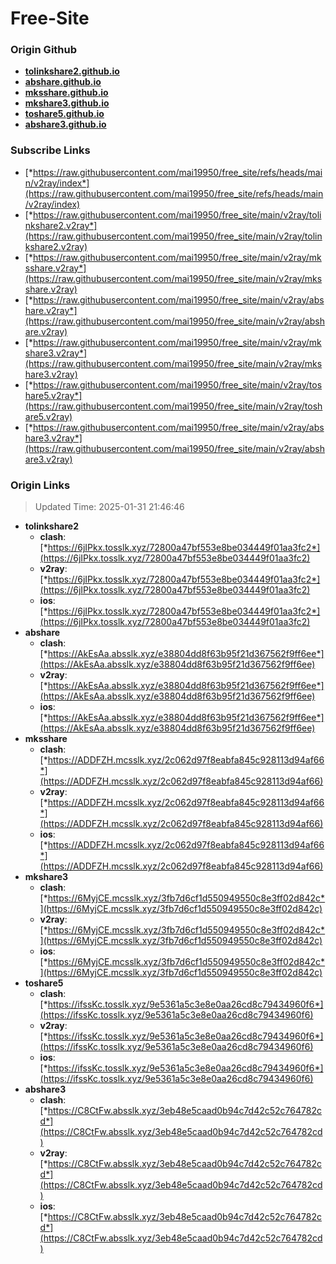 # Free-Site

### Origin Github

- [**tolinkshare2.github.io**](https://github.com/tolinkshare2/tolinkshare2.github.io)
- [**abshare.github.io**](https://github.com/abshare/abshare.github.io)
- [**mksshare.github.io**](https://github.com/mksshare/mksshare.github.io)
- [**mkshare3.github.io**](https://github.com/mkshare3/mkshare3.github.io)
- [**toshare5.github.io**](https://github.com/toshare5/toshare5.github.io)
- [**abshare3.github.io**](https://github.com/abshare3/abshare3.github.io)

### Subscribe Links

- [*https://raw.githubusercontent.com/mai19950/free_site/refs/heads/main/v2ray/index*](https://raw.githubusercontent.com/mai19950/free_site/refs/heads/main/v2ray/index)
- [*https://raw.githubusercontent.com/mai19950/free_site/main/v2ray/tolinkshare2.v2ray*](https://raw.githubusercontent.com/mai19950/free_site/main/v2ray/tolinkshare2.v2ray)
- [*https://raw.githubusercontent.com/mai19950/free_site/main/v2ray/mksshare.v2ray*](https://raw.githubusercontent.com/mai19950/free_site/main/v2ray/mksshare.v2ray)
- [*https://raw.githubusercontent.com/mai19950/free_site/main/v2ray/abshare.v2ray*](https://raw.githubusercontent.com/mai19950/free_site/main/v2ray/abshare.v2ray)
- [*https://raw.githubusercontent.com/mai19950/free_site/main/v2ray/mkshare3.v2ray*](https://raw.githubusercontent.com/mai19950/free_site/main/v2ray/mkshare3.v2ray)
- [*https://raw.githubusercontent.com/mai19950/free_site/main/v2ray/toshare5.v2ray*](https://raw.githubusercontent.com/mai19950/free_site/main/v2ray/toshare5.v2ray)
- [*https://raw.githubusercontent.com/mai19950/free_site/main/v2ray/abshare3.v2ray*](https://raw.githubusercontent.com/mai19950/free_site/main/v2ray/abshare3.v2ray)

### Origin Links

> Updated Time: 2025-01-31 21:46:46

- **tolinkshare2**
  - **clash**: [*https://6jIPkx.tosslk.xyz/72800a47bf553e8be034449f01aa3fc2*](https://6jIPkx.tosslk.xyz/72800a47bf553e8be034449f01aa3fc2)
  - **v2ray**: [*https://6jIPkx.tosslk.xyz/72800a47bf553e8be034449f01aa3fc2*](https://6jIPkx.tosslk.xyz/72800a47bf553e8be034449f01aa3fc2)
  - **ios**: [*https://6jIPkx.tosslk.xyz/72800a47bf553e8be034449f01aa3fc2*](https://6jIPkx.tosslk.xyz/72800a47bf553e8be034449f01aa3fc2)
- **abshare**
  - **clash**: [*https://AkEsAa.absslk.xyz/e38804dd8f63b95f21d367562f9ff6ee*](https://AkEsAa.absslk.xyz/e38804dd8f63b95f21d367562f9ff6ee)
  - **v2ray**: [*https://AkEsAa.absslk.xyz/e38804dd8f63b95f21d367562f9ff6ee*](https://AkEsAa.absslk.xyz/e38804dd8f63b95f21d367562f9ff6ee)
  - **ios**: [*https://AkEsAa.absslk.xyz/e38804dd8f63b95f21d367562f9ff6ee*](https://AkEsAa.absslk.xyz/e38804dd8f63b95f21d367562f9ff6ee)
- **mksshare**
  - **clash**: [*https://ADDFZH.mcsslk.xyz/2c062d97f8eabfa845c928113d94af66*](https://ADDFZH.mcsslk.xyz/2c062d97f8eabfa845c928113d94af66)
  - **v2ray**: [*https://ADDFZH.mcsslk.xyz/2c062d97f8eabfa845c928113d94af66*](https://ADDFZH.mcsslk.xyz/2c062d97f8eabfa845c928113d94af66)
  - **ios**: [*https://ADDFZH.mcsslk.xyz/2c062d97f8eabfa845c928113d94af66*](https://ADDFZH.mcsslk.xyz/2c062d97f8eabfa845c928113d94af66)
- **mkshare3**
  - **clash**: [*https://6MyjCE.mcsslk.xyz/3fb7d6cf1d550949550c8e3ff02d842c*](https://6MyjCE.mcsslk.xyz/3fb7d6cf1d550949550c8e3ff02d842c)
  - **v2ray**: [*https://6MyjCE.mcsslk.xyz/3fb7d6cf1d550949550c8e3ff02d842c*](https://6MyjCE.mcsslk.xyz/3fb7d6cf1d550949550c8e3ff02d842c)
  - **ios**: [*https://6MyjCE.mcsslk.xyz/3fb7d6cf1d550949550c8e3ff02d842c*](https://6MyjCE.mcsslk.xyz/3fb7d6cf1d550949550c8e3ff02d842c)
- **toshare5**
  - **clash**: [*https://ifssKc.tosslk.xyz/9e5361a5c3e8e0aa26cd8c79434960f6*](https://ifssKc.tosslk.xyz/9e5361a5c3e8e0aa26cd8c79434960f6)
  - **v2ray**: [*https://ifssKc.tosslk.xyz/9e5361a5c3e8e0aa26cd8c79434960f6*](https://ifssKc.tosslk.xyz/9e5361a5c3e8e0aa26cd8c79434960f6)
  - **ios**: [*https://ifssKc.tosslk.xyz/9e5361a5c3e8e0aa26cd8c79434960f6*](https://ifssKc.tosslk.xyz/9e5361a5c3e8e0aa26cd8c79434960f6)
- **abshare3**
  - **clash**: [*https://C8CtFw.absslk.xyz/3eb48e5caad0b94c7d42c52c764782cd*](https://C8CtFw.absslk.xyz/3eb48e5caad0b94c7d42c52c764782cd)
  - **v2ray**: [*https://C8CtFw.absslk.xyz/3eb48e5caad0b94c7d42c52c764782cd*](https://C8CtFw.absslk.xyz/3eb48e5caad0b94c7d42c52c764782cd)
  - **ios**: [*https://C8CtFw.absslk.xyz/3eb48e5caad0b94c7d42c52c764782cd*](https://C8CtFw.absslk.xyz/3eb48e5caad0b94c7d42c52c764782cd)
